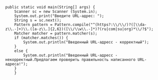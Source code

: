 	public static void main(String[] args) {
		Scanner sc = new Scanner (System.in);
		System.out.print("Введите URL-адрес: ");
		String s = sc.next();
		Pattern pattern = Pattern.compile("^(https?:\\/\\/)?([\\da-z\\.-]+)\\.([a-z\\.]{2,6})([\\/\\w\\.-]*)?(ru|com|su|org)*\\/?$");
		Matcher matcher = pattern.matcher(s);
		if (matcher.matches()) {
			System.out.println("Введенный URL-адресс - корректный");
		}
		else {
			System.out.println("Введенный URL-адресс - некорректный.Предлагаем проверить правильность написанного URL-адреса!");
		}
		}
